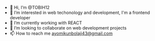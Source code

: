 - 👋 Hi, I’m @TOBIH12
- 👀 I’m interested in web techonology and development, I'm a frontend developer
- 🌱 I’m currently working with REACT
- 💞️ I’m looking to collaborate on web development projects 
- 📫 How to reach me ayomikunbolaji43@gmail.com

<!---
TOBIH12/TOBIH12 is a ✨ special ✨ repository because its `README.md` (this file) appears on your GitHub profile.
You can click the Preview link to take a look at your changes.
--->
